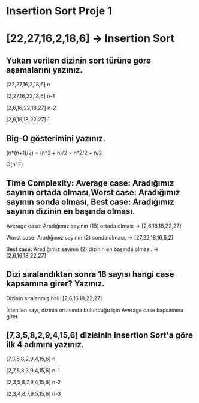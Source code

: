 # Insertion Sort Proje 1

# [22,27,16,2,18,6] -> Insertion Sort

## Yukarı verilen dizinin sort türüne göre aşamalarını yazınız.
 [22,27,16,2,18,6]    n

 [2,27,16,22,18,6]    n-1

 [2,6,16,22,18,27]    n-2

 [2,6,16,18,22,27]    1
 
## Big-O gösterimini yazınız.
 (n*(n+1)/2) = (n^2 + n)/2 = n^2/2 + n/2
 
 O(n^2)

## Time Complexity: Average case: Aradığımız sayının ortada olması,Worst case: Aradığımız sayının sonda olması, Best case: Aradığımız sayının dizinin en başında olması.
 Average case: Aradığımız sayının (18) ortada olması -> [2,6,16,18,22,27]
 
 Worst case: Aradığımız sayının (2) sonda olması,   -> [27,22,18,16,6,2]
 
 Best case: Aradığımız sayının (2) dizinin en başında olması. -> [2,6,16,18,22,27]

## Dizi sıralandıktan sonra 18 sayısı hangi case kapsamına girer? Yazınız.
 Dizinin sıralanmış hali: [2,6,16,18,22,27]
 
 İstenilen sayı, dizinin ortasında bulunduğu için Average case kapsamına girer.

## [7,3,5,8,2,9,4,15,6] dizisinin Insertion Sort'a göre ilk 4 adımını yazınız.
 [7,3,5,8,2,9,4,15,6]    n
 
 [2,7,5,8,3,9,4,15,6]    n-1
 
 [2,3,5,8,7,9,4,15,6]    n-2
 
 [2,3,4,8,7,9,5,15,6]    n-3
